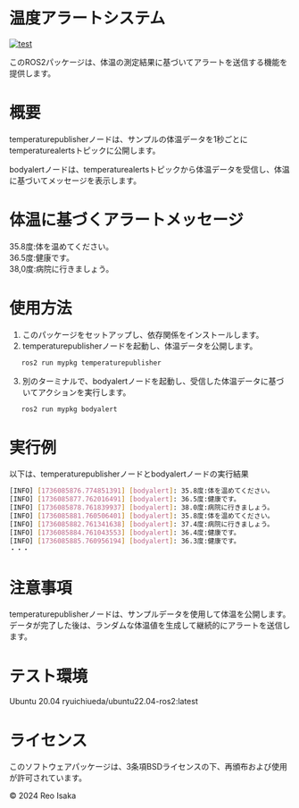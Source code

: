 # 温度アラートシステム

[![test](https://github.com/reo422/mypkg/actions/workflows/test.yml/badge.svg)](https://github.com/reo422/mypkg/actions/workflows/test.yml)

このROS2パッケージは、体温の測定結果に基づいてアラートを送信する機能を提供します。

# 概要
temperaturepublisherノードは、サンプルの体温データを1秒ごとにtemperaturealertsトピックに公開します。

bodyalertノードは、temperaturealertsトピックから体温データを受信し、体温に基づいてメッセージを表示します。

# 体温に基づくアラートメッセージ
35.8度:体を温めてください。<br>36.5度:健康です。<br>38,0度:病院に行きましょう。

# 使用方法
1. このパッケージをセットアップし、依存関係をインストールします。
2. temperaturepublisherノードを起動し、体温データを公開します。
```bash
   ros2 run mypkg temperaturepublisher
```
3. 別のターミナルで、bodyalertノードを起動し、受信した体温データに基づいてアクションを実行します。
```bash
   ros2 run mypkg bodyalert
```

# 実行例
以下は、temperaturepublisherノードとbodyalertノードの実行結果
```bash
[INFO] [1736085876.774851391] [bodyalert]: 35.8度:体を温めてください。
[INFO] [1736085877.762016491] [bodyalert]: 36.5度:健康です。
[INFO] [1736085878.761839937] [bodyalert]: 38.0度:病院に行きましょう。
[INFO] [1736085881.760506401] [bodyalert]: 35.8度:体を温めてください。
[INFO] [1736085882.761341638] [bodyalert]: 37.4度:病院に行きましょう。
[INFO] [1736085884.761043553] [bodyalert]: 36.4度:健康です。
[INFO] [1736085885.760956194] [bodyalert]: 36.3度:健康です。
・・・
```
# 注意事項
temperaturepublisherノードは、サンプルデータを使用して体温を公開します。データが完了した後は、ランダムな体温値を生成して継続的にアラートを送信します。

# テスト環境
Ubuntu 20.04
ryuichiueda/ubuntu22.04-ros2:latest

# ライセンス
このソフトウェアパッケージは、3条項BSDライセンスの下、再頒布および使用が許可されています。

© 2024 Reo Isaka
